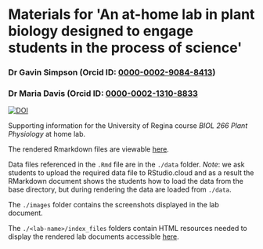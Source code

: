 # Materials for 'An at-home lab in plant biology designed to engage students in the process of science'

### Dr Gavin Simpson (Orcid ID: [0000-0002-9084-8413](https://orcid.org/0000-0002-9084-8413))

### Dr Maria Davis (Orcid ID: [0000-0002-1310-8833](https://orcid.org/0000-0002-1310-8833)

[![DOI](https://zenodo.org/badge/401438557.svg)](https://zenodo.org/badge/latestdoi/401438557)

Supporting information for the University of Regina course *BIOL 266 Plant Physiology* at home lab.

The rendered Rmarkdown files are viewable [here](https://simpson-lab.github.io/plant-physiology-lab/).

Data files referenced in the `.Rmd` file are in the `./data` folder. *Note*: we ask students to upload the required data file to RStudio.cloud and as a result the RMarkdown document shows the students how to load the data from the base directory, but during rendering the data are loaded from `./data`.

The `./images` folder contains the screenshots displayed in the lab document.

The `./<lab-name>/index_files` folders contain HTML resources needed to display the rendered lab documents accessible [here](https://simpson-lab.github.io/plant-physiology-lab/).
